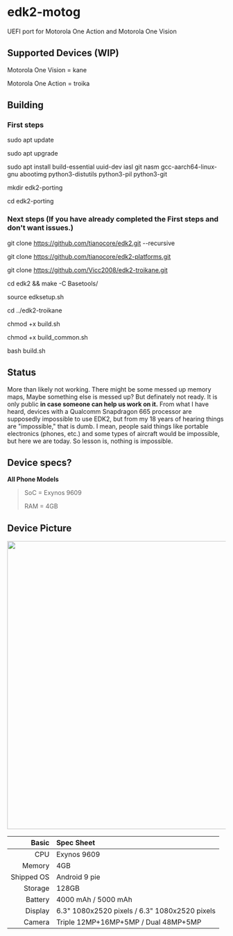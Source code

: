 # edk2-motog
UEFI port for Motorola One Action and Motorola One Vision

## Supported Devices (WIP)

Motorola One Vision = kane

Motorola One Action = troika

## Building

### First steps

sudo apt update

sudo apt upgrade

sudo apt install build-essential uuid-dev iasl git nasm gcc-aarch64-linux-gnu abootimg python3-distutils python3-pil python3-git

mkdir edk2-porting

cd edk2-porting

### Next steps (If you have already completed the First steps and don't want issues.)

git clone https://github.com/tianocore/edk2.git --recursive

git clone https://github.com/tianocore/edk2-platforms.git

git clone https://github.com/Vicc2008/edk2-troikane.git

cd edk2 && make -C Basetools/

source edksetup.sh

cd ../edk2-troikane

chmod +x build.sh

chmod +x build_common.sh

bash build.sh

## Status

More than likely not working. There might be some messed up memory maps, Maybe something else is messed up? But definately not ready. It is only public __in case someone can help us work on it.__ From what I have heard, devices with a Qualcomm Snapdragon 665 processor are supposedly impossible to use EDK2, but from my 18 years of hearing things are "impossible," that is dumb. I mean, people said things like portable electronics (phones, etc.) and some types of aircraft would be impossible, but here we are today. So lesson is, nothing is impossible.

## Device specs?

__All Phone Models__
> SoC = Exynos 9609
> 
> RAM = 4GB

## Device Picture

<img src="https://www.movilzona.es/app/uploads/2019/10/Motorola-One-Vision-vs-Motorola-One-Action.png" width="1268" height="664" />

Basic   | Spec Sheet
-------:|:--------------------------------------------------------------------
CPU     | Exynos 9609
Memory  | 4GB
Shipped OS | Android 9 pie
Storage | 128GB
Battery | 4000 mAh / 5000 mAh
Display | 6.3" 1080x2520 pixels / 6.3" 1080x2520 pixels
Camera  | Triple 12MP+16MP+5MP / Dual 48MP+5MP
